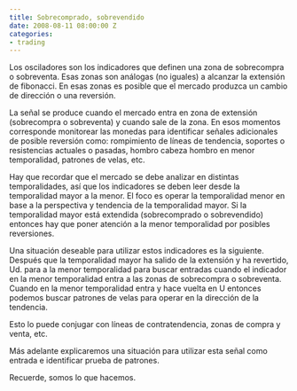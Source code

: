 ```yaml
---
title: Sobrecomprado, sobrevendido
date: 2008-08-11 08:00:00 Z
categories:
- trading
---
```


Los osciladores son los indicadores que definen una zona de sobrecompra o sobreventa. Esas zonas son análogas (no iguales) a alcanzar la extensión de fibonacci. En esas zonas es posible que el mercado produzca un cambio de dirección o una reversión.

La señal se produce cuando el mercado entra en zona de extensión (sobrecompra o sobreventa) y cuando sale de la zona. En esos momentos corresponde monitorear las monedas para identificar señales adicionales de posible reversión como: rompimiento de líneas de tendencia, soportes o resistencias actuales o pasadas, hombro cabeza hombro en menor temporalidad, patrones de velas, etc.

Hay que recordar que el mercado se debe analizar en distintas temporalidades, así que los indicadores se deben leer desde la temporalidad mayor a la menor. El foco es operar la temporalidad menor en base a la perspectiva y tendencia de la temporalidad mayor. Si la temporalidad mayor está extendida (sobrecomprado o sobrevendido) entonces hay que poner atención a la menor temporalidad por posibles reversiones.

Una situación deseable para utilizar estos indicadores es la siguiente. Después que la temporalidad mayor ha salido de la extensión y ha revertido, Ud. para a la menor temporalidad para buscar entradas cuando el indicador en la menor temporalidad entra a las zonas de sobrecompra o sobreventa. Cuando en la menor temporalidad entra y hace vuelta en U entonces podemos buscar patrones de velas para operar en la dirección de la tendencia. 

Esto lo puede conjugar con líneas de contratendencia, zonas de compra y venta, etc.

Más adelante explicaremos una situación para utilizar esta señal como entrada e identificar prueba de patrones.

Recuerde, somos lo que hacemos.